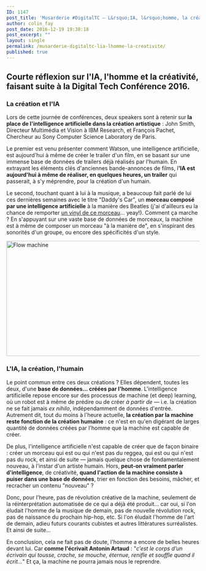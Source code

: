 ```yaml
---
ID: 1147
post_title: 'Musarderie #DigitalTC — L&rsquo;IA, l&rsquo;homme, la créativité'
author: colin_fay
post_date: 2016-12-19 19:38:18
post_excerpt: ""
layout: single
permalink: /musarderie-digitaltc-lia-lhomme-la-creativite/
published: true
---
```

<h2>Courte réflexion sur l'IA, l'homme et la créativité, faisant suite à la Digital Tech Conférence 2016.</h2>
<!--more-->
<h3>La création et l'IA</h3>
Lors de cette journée de conférences, deux speakers sont à retenir sur<strong> la place de l'intelligence artificielle dans la création artistique</strong> : John Smith, Directeur Multimédia et Vision à IBM Research, et François Pachet, Chercheur au Sony Computer Science Laboratory de Paris.

Le premier est venu présenter comment Watson, une intelligence artificielle, est aujourd'hui à même de créer le trailer d'un film, en se basant sur une immense base de données de trailers déjà réalisés par l'humain. En extrayant les éléments clés d'anciennes bande-annonces de films, l<strong>'IA est aujourd'hui à même de réaliser, en quelques heures, un trailer</strong> qui passerait, à s'y méprendre, pour la création d'un humain.

Le second, touchant quant à lui à la musique, a beaucoup fait parlé de lui ces dernières semaines avec le titre "Daddy's Car", un <strong>morceau composé par une intelligence artificielle</strong> à la manière des Beatles (j'ai d'ailleurs eu la chance de remporter <a href="https://twitter.com/_ColinFay/status/804759434169815041" target="_blank">un vinyl de ce morceau</a>... yeay!). Comment ça marche ? En s'appuyant sur une vaste base de données de morceaux, la machine est à même de composer un morceau "à la manière de", en s'inspirant des sonorités d'un groupe, ou encore des spécificités d'un style.

<a href="http://colinfay.me/wp-content/uploads/2016/12/ai-music.jpg"><img class="aligncenter size-full wp-image-1148" title="" src="http://colinfay.me/wp-content/uploads/2016/12/ai-music.jpg" alt="Flow machine" width="640" height="300" /></a>
<h3>L'IA, la création, l'humain</h3>
Le point commun entre ces deux créations ? Elles dépendent, toutes les deux, d'une <strong>base de données... créées par l'homme</strong>. L'intelligence artificielle repose encore sur des processus de machine (et deep) learning, où un robot est à même de prédire ou de créer <em>à partir de</em> — i.e. la création ne se fait jamais <em>ex nihilo</em>, indépendamment de données d'entrée. Autrement dit, tout du moins à l'heure actuelle, <strong>la création par la machine reste fonction de la création humaine</strong> : ce n'est en qu'en digérant de larges quantité de données créées par l'homme que la machine est capable de créer.

De plus, l'intelligence artificielle n'est capable de créer que de façon binaire : créer un morceau qui est ou qui n'est pas du reggea, qui est ou qui n'est pas du rock, et ainsi de suite — jamais quelque chose de fondamentalement nouveau, à l'instar d'un artiste humain. Hors, <strong>peut-on vraiment parler d'intelligence</strong>, de créativité, <strong>quand l'action de la machine consiste à puiser dans une base de données</strong>, trier en fonction des besoins, mâcher, et recracher un contenu "nouveau" ?

Donc, pour l'heure, pas de révolution créative de la machine, seulement de la réinterprétation automatisée de ce qui a déjà été produit... car oui, si l'on éludait l'homme de la musique de demain, pas de nouvelle révolution rock, pas de naissance du prochain hip-hop, etc. Si l'on éludait l'homme de l'art de demain, adieu futurs courants cubistes et autres littératures surréalistes. Et ainsi de suite...

En conclusion, cela ne fait pas de doute, l'homme a encore de belles heures devant lui. Car<strong> comme l'écrivait Antonin Artaud</strong> : "<em>c’est le corps d’un écrivain qui tousse, crache, se mouche, éternue, renifle et souffle quand il écrit...</em>" Et ça, la machine ne pourra jamais nous le reprendre.
